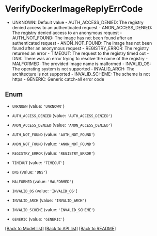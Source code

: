 # VerifyDockerImageReplyErrCode

- UNKNOWN: Default value  - AUTH_ACCESS_DENIED: The registry denied access to an authenticated request  - ANON_ACCESS_DENIED: The registry denied access to an anonymous request  - AUTH_NOT_FOUND: The image has not been found after an authenticated request  - ANON_NOT_FOUND: The image has not been found after an anonymous request  - REGISTRY_ERROR: The registry returned an error  - TIMEOUT: The request to the registry timed out  - DNS: There was an error trying to resolve the name of the registry  - MALFORMED: The provided image name is malformed  - INVALID_OS: The operating system is not supported  - INVALID_ARCH: The architecture is not supported  - INVALID_SCHEME: The scheme is not https  - GENERIC: Generic catch-all error code

## Enum

* `UNKNOWN` (value: `'UNKNOWN'`)

* `AUTH_ACCESS_DENIED` (value: `'AUTH_ACCESS_DENIED'`)

* `ANON_ACCESS_DENIED` (value: `'ANON_ACCESS_DENIED'`)

* `AUTH_NOT_FOUND` (value: `'AUTH_NOT_FOUND'`)

* `ANON_NOT_FOUND` (value: `'ANON_NOT_FOUND'`)

* `REGISTRY_ERROR` (value: `'REGISTRY_ERROR'`)

* `TIMEOUT` (value: `'TIMEOUT'`)

* `DNS` (value: `'DNS'`)

* `MALFORMED` (value: `'MALFORMED'`)

* `INVALID_OS` (value: `'INVALID_OS'`)

* `INVALID_ARCH` (value: `'INVALID_ARCH'`)

* `INVALID_SCHEME` (value: `'INVALID_SCHEME'`)

* `GENERIC` (value: `'GENERIC'`)

[[Back to Model list]](../README.md#documentation-for-models) [[Back to API list]](../README.md#documentation-for-api-endpoints) [[Back to README]](../README.md)


